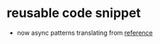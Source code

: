 # reusable code snippet
- now async patterns translating from [reference](https://scotch.io/tutorials/javascript-promises-for-dummies)
